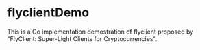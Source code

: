 # flyclientDemo

This is a Go implementation demostration of flyclient proposed by "FlyClient: Super-Light Clients for Cryptocurrencies".
